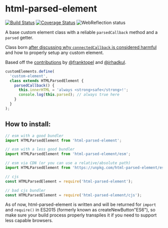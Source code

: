 # html-parsed-element

[![Build Status](https://travis-ci.com/WebReflection/html-parsed-element.svg?branch=master)](https://travis-ci.com/WebReflection/html-parsed-element) [![Coverage Status](https://coveralls.io/repos/github/WebReflection/html-parsed-element/badge.svg?branch=master)](https://coveralls.io/github/WebReflection/html-parsed-element?branch=master) ![WebReflection status](https://offline.report/status/webreflection.svg)

A base custom element class with a reliable `parsedCallback` method and a `parsed` getter.

Class born [after discussing why `connectedCallback` is considered harmful](https://github.com/w3c/webcomponents/issues/551#issuecomment-429262811) and how to properly setup any custom element.

Based off the [contributions](https://github.com/w3c/webcomponents/issues/551#issuecomment-431258689) by [@franktopel](https://github.com/franktopel) and [@irhadkul](https://github.com/irhadkul).

```js
customElements.define(
  'custom-element',
  class extends HTMLParsedElement {
    parsedCallback() {
      this.innerHTML = 'always <strong>safe</strong>!';
      console.log(this.parsed); // always true here
    }
  }
);
```

## How to install:

```js
// esm with a good bundler
import HTMLParsedElement from 'html-parsed-element';

// esm with a less good bundler
import HTMLParsedElement from 'html-parsed-element/esm';

// esm via CDN (or you can use a relative/absolute path)
import HTMLParsedElement from 'https://unpkg.com/html-parsed-element/esm/index.js';

// cjs
const HTMLParsedElement = require('html-parsed-element');

// bad cjs bundler
const HTMLParsedElement = require('html-parsed-element/cjs');
```

As of now, html-parsed-element is written and will be returned for `import` and `require()` in ES2015 (formerly known as createNewButton"ES6"), so make sure your build process properly transpiles it if you need to support less capable browsers.
